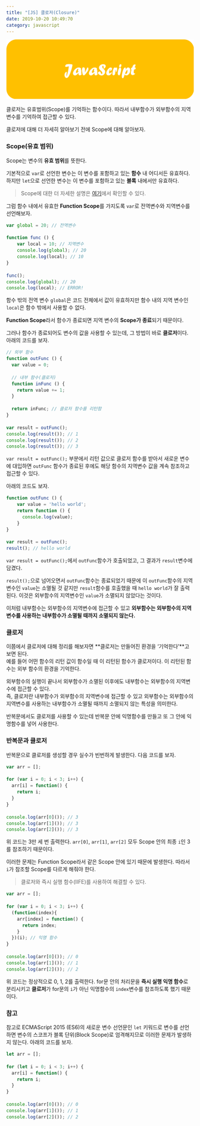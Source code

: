 ```yaml
---
title: "[JS] 클로저(Closure)"
date: 2019-10-20 10:49:70
category: javascript
---
```


![](images/javascript.png)

클로저는 유효범위(Scope)를 기억하는 함수이다. 따라서 내부함수가 외부함수의 지역변수를 기억하여 접근할 수 있다.

클로저에 대해 더 자세히 알아보기 전에 Scope에 대해 알아보자.

### Scope(유효 범위)

Scope는 변수의 **유효 범위**를 뜻한다.

기본적으로 `var`로 선언한 변수는 이 변수를 포함하고 있는 **함수** 내 어디서든 유효하다. 하지만 `let`으로 선언한 변수는 이 변수를 포함하고 있는 **블록** 내에서만 유효하다.

> Scope에 대한 더 자세한 설명은 [여기](https://jess2.xyz/JavaScript/var,-let,-const-%EB%B9%84%EA%B5%90/)에서 확인할 수 있다.

그럼 함수 내에서 유효한 **Function Scope**를 가지도록 `var`로 전역변수와 지역변수를 선언해보자.

```js
var global = 20; // 전역변수
 
function func () {
    var local = 10; // 지역변수
    console.log(global); // 20
    console.log(local); // 10
}
 
func();
console.log(global); // 20
console.log(local); // ERROR!
```
함수 밖의 전역 변수 `global`은 코드 전체에서 값이 유효하지만 함수 내의 지역 변수인 `local`은 함수 밖에서 사용할 수 없다.

**Function Scope**라서 함수가 종료되면 지역 변수의 **Scope가 종료**되기 때문이다.

그러나 함수가 종료되어도 변수의 값을 사용할 수 있는데, 그 방법이 바로 **클로저**이다. 아래의 코드를 보자.

```js
// 외부 함수
function outFunc () {
  var value = 0;
  
  // 내부 함수(클로저)
  function inFunc () {
    return value += 1;
  }
  
  return inFunc; // 클로저 함수를 리턴함
}
 
var result = outFunc();
console.log(result()); // 1
console.log(result()); // 2
console.log(result()); // 3
```
`var result = outFunc();` 부분에서 리턴 값으로 클로저 함수를 받아서 새로운 변수에 대입하면 `outFunc` 함수가 종료된 후에도 해당 함수의 지역변수 값을 계속 참조하고 접근할 수 있다.

아래의 코드도 보자.

```js
function outFunc () {
    var value = 'hello world';
    return function () {
      console.log(value);
    }
}
 
var result = outFunc();
result(); // hello world
```
`var result = outFunc();`에서 `outFunc`함수가 호출되었고, 그 결과가 `result`변수에 담겼다. 

`result();`으로 넘어오면서 `outFunc`함수는 종료되었기 때문에 이 `outFunc`함수의 지역변수인 `value`는 소멸될 것 같지만 `result`함수를 호출했을 때 `hello world`가 잘 출력된다. 이것은 외부함수의 지역변수인 `value`가 소멸되지 않았다는 것이다.

이처럼 내부함수는 외부함수의 지역변수에 접근할 수 있고 **외부함수는 외부함수의 지역변수를 사용하는 내부함수가 소멸될 때까지 소멸되지 않는다.**

### 클로저
이쯤에서 클로저에 대해 정리를 해보자면 **클로저는 만들어진 환경을 ‘기억한다’**고 보면 된다.  
예를 들어 어떤 함수의 리턴 값이 함수일 때 이 리턴된 함수가 클로저이다. 이 리턴된 함수는 외부 함수의 환경을 기억한다.

외부함수의 실행이 끝나서 외부함수가 소멸된 이후에도 내부함수는 외부함수의 지역변수에 접근할 수 있다.  
즉, 클로저란 내부함수가 외부함수의 지역변수에 접근할 수 있고 외부함수는 외부함수의 지역변수를 사용하는 내부함수가 소멸될 때까지 소멸되지 않는 특성을 의미한다.

반복문에서도 클로저를 사용할 수 있는데 반복문 안에 익명함수를 만들고 또 그 안에 익명함수를 넣어 사용한다.

### 반복문과 클로저

반복문으로 클로저를 생성할 경우 실수가 빈번하게 발생한다. 다음 코드를 보자.

```js
var arr = [];
 
for (var i = 0; i < 3; i++) {
  arr[i] = function() {
    return i;
  }
}

console.log(arr[0]()); // 3
console.log(arr[1]()); // 3
console.log(arr[2]()); // 3
```
위 코드는 3만 세 번 출력한다. `arr[0]`, `arr[1]`, `arr[2]` 모두 Scope 안의 최종 `i`인 3를 참조하기 때문이다.

이러한 문제는 Function Scope라서 같은 Scope 안에 있기 때문에 발생한다. 따라서 `i`가 참조할 Scope를 다르게 해줘야 한다.

> 클로저와 즉시 실행 함수(IIFE)를 사용하여 해결할 수 있다.

```js
var arr = [];
 
for (var i = 0; i < 3; i++) {
  (function(index){
    arr[index] = function() {
      return index;
    }
  })(i); // 익명 함수
}
 
console.log(arr[0]()); // 0
console.log(arr[1]()); // 1
console.log(arr[2]()); // 2
```
위 코드는 정상적으로 0, 1, 2를 출력한다. for문 안의 처리문을 **즉시 실행 익명 함수**로 분리시키고 **클로저**가 for문의 `i`가 아닌 익명함수의 `index`변수를 참조하도록 했기 때문이다.

### 참고

참고로 ECMAScript 2015 (ES6)의 새로운 변수 선언문인 `let` 키워드로 변수를 선언하면 변수의 스코프가 블록 단위(Block Scope)로 엄격해지므로 이러한 문제가 발생하지 않는다. 아래의 코드를 보자.

```js
let arr = [];
 
for (let i = 0; i < 3; i++) {
  arr[i] = function() {
    return i;
  }
}
 
console.log(arr[0]()); // 0
console.log(arr[1]()); // 1
console.log(arr[2]()); // 2
```
